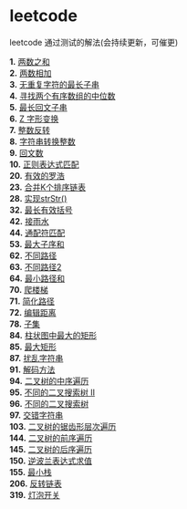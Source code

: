 # leetcode
leetcode 通过测试的解法(会持续更新，可催更)

**1.** [两数之和](https://github.com/rogueKangaroo/leetcode/blob/master/simple/1_two_sum.go) </br>
**2.** [两数相加](https://github.com/rogueKangaroo/leetcode/blob/master/medium/2_add_two_numbers) </br>
**3.** [无重复字符的最长子串](https://github.com/rogueKangaroo/leetcode/blob/master/medium/3_length_of_longest_substring) </br>
**4.** [寻找两个有序数组的中位数](https://github.com/rogueKangaroo/leetcode/blob/master/hard/4_find_median_sorted_arrays) </br>
**5.** [最长回文子串](https://github.com/rogueKangaroo/leetcode/blob/master/medium/5_longest_palindrome) </br>
**6.** [Z 字形变换](https://github.com/rogueKangaroo/leetcode/blob/master/medium/6_z_convert) </br>
**7.** [整数反转](https://github.com/rogueKangaroo/leetcode/blob/master/simple/7_int_reverse) </br>
**8.** [字符串转换整数](https://github.com/rogueKangaroo/leetcode/blob/master/medium/8_my_atoi) </br>
**9.** [回文数](https://github.com/rogueKangaroo/leetcode/blob/master/simple/9_is_palindrome) </br>
**10.** [正则表达式匹配](https://github.com/rogueKangaroo/leetcode/blob/master/hard/10_is_match) </br>
**20.** [有效的罗浩](https://github.com/rogueKangaroo/leetcode/blob/master/simple/20_is_valid) </br>
**23.** [合并K个排序链表](https://github.com/rogueKangaroo/leetcode/blob/master/hard/23_merge_k_lists) </br>
**28.** [实现strStr()](https://github.com/rogueKangaroo/leetcode/blob/master/hard/28_str_str) </br>
**32.** [最长有效括号](https://github.com/rogueKangaroo/leetcode/blob/master/hard/32_longest_valid_parentheses) </br>
**42.** [接雨水](https://github.com/rogueKangaroo/leetcode/blob/master/hard/42_trap) </br>
**44.** [通配符匹配](https://github.com/rogueKangaroo/leetcode/blob/master/hard/44_is_match) </br>
**53.** [最大子序和](https://github.com/rogueKangaroo/leetcode/blob/master/simple/53_max_sub_array) </br>
**62.** [不同路径](https://github.com/rogueKangaroo/leetcode/blob/master/medium/62_unique_paths) </br>
**63.** [不同路径2](https://github.com/rogueKangaroo/leetcode/blob/master/medium/63_unique_paths_with_obstacles) </br>
**64.** [最小路径和](https://github.com/rogueKangaroo/leetcode/blob/master/medium/64_min_path_sum) </br>
**70.** [爬楼梯](https://github.com/rogueKangaroo/leetcode/blob/master/simple/70_climb_stairs) </br>
**71.** [简化路径](https://github.com/rogueKangaroo/leetcode/blob/master/medium/71_simplify_path) </br>
**72.** [编辑距离](https://github.com/rogueKangaroo/leetcode/blob/master/hard/72_min_distance) </br>
**78.** [子集](https://github.com/rogueKangaroo/leetcode/blob/master/medium/78_subsets) </br>
**84.** [柱状图中最大的矩形](https://github.com/rogueKangaroo/leetcode/blob/master/hard/84_largest_rectangle_area) </br>
**85.** [最大矩形](https://github.com/rogueKangaroo/leetcode/blob/master/hard/85_maximal_rectangle) </br>
**87.** [扰乱字符串](https://github.com/rogueKangaroo/leetcode/blob/master/hard/87_is_scramble) </br>
**91.** [解码方法](https://github.com/rogueKangaroo/leetcode/blob/master/medium/91_num_decodings) </br>
**94.** [二叉树的中序遍历](https://github.com/rogueKangaroo/leetcode/blob/master/medium/94_inorder_traversal) </br>
**95.** [不同的二叉搜索树 II](https://github.com/rogueKangaroo/leetcode/blob/master/medium/95_generate_trees) </br>
**96.** [不同的二叉搜索树](https://github.com/rogueKangaroo/leetcode/blob/master/medium/96_generate_trees) </br>
**97.** [交错字符串](https://github.com/rogueKangaroo/leetcode/blob/master/hard/97_is_interleave) </br>
**103.** [二叉树的锯齿形层次遍历](https://github.com/rogueKangaroo/leetcode/blob/master/medium/103_zigzag_level_order) </br>
**144.** [二叉树的前序遍历](https://github.com/rogueKangaroo/leetcode/blob/master/medium/144_preorder_traversal) </br>
**145.** [二叉树的后序遍历](https://github.com/rogueKangaroo/leetcode/blob/master/hard/145_postorder_traversal) </br>
**150.** [逆波兰表达式求值](https://github.com/rogueKangaroo/leetcode/blob/master/medium/150_eval_RPN) </br>
**155.** [最小栈](https://github.com/rogueKangaroo/leetcode/blob/master/simple/155_min_stack) </br>
**206.** [反转链表](https://github.com/rogueKangaroo/leetcode/blob/master/simple/206_reverse_list) </br>
**319.** [灯泡开关](https://github.com/rogueKangaroo/leetcode/blob/master/medium/319_bulb_switch) </br>
